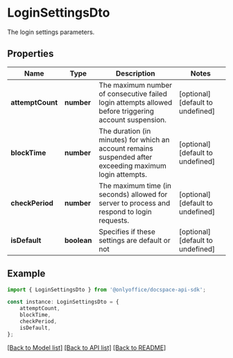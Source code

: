 # LoginSettingsDto

The login settings parameters.

## Properties

Name | Type | Description | Notes
------------ | ------------- | ------------- | -------------
**attemptCount** | **number** | The maximum number of consecutive failed login attempts allowed before triggering account suspension. | [optional] [default to undefined]
**blockTime** | **number** | The duration (in minutes) for which an account remains suspended after exceeding maximum login attempts. | [optional] [default to undefined]
**checkPeriod** | **number** | The maximum time (in seconds) allowed for server to process and respond to login requests. | [optional] [default to undefined]
**isDefault** | **boolean** | Specifies if these settings are default or not | [optional] [default to undefined]

## Example

```typescript
import { LoginSettingsDto } from '@onlyoffice/docspace-api-sdk';

const instance: LoginSettingsDto = {
    attemptCount,
    blockTime,
    checkPeriod,
    isDefault,
};
```

[[Back to Model list]](../README.md#documentation-for-models) [[Back to API list]](../README.md#documentation-for-api-endpoints) [[Back to README]](../README.md)
